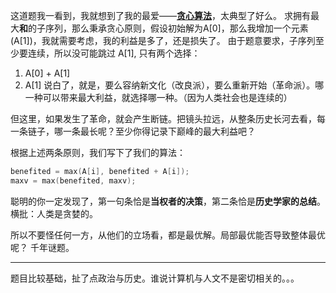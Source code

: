 这道题我一看到，我就想到了我的最爱——**[贪心算法](http://zh.wikipedia.org/wiki/%E8%B4%AA%E5%BF%83%E6%B3%95)**，太典型了好么。
求拥有最大**和**的子序列，那么秉承贪心原则，假设初始解为A[0]，那么我增加一个元素(A[1])，我就需要考虑，我的利益是多了，还是损失了。
由于题意要求，子序列至少要连续，所以没可能跳过 A[1], 只有两个选择：

1. A[0] + A[1]
2. A[1]
说白了，就是，要么容纳新文化（改良派），要么重新开始（革命派）。哪一种可以带来最大利益，就选择哪一种。（因为人类社会也是连续的）

但这里，如果发生了革命，就会产生断链。把镜头拉远，从整条历史长河去看，每一条链子，哪一条最长呢？至少你得记录下巅峰的最大利益吧？

根据上述两条原则，我们写下了我们的算法：
```cpp
benefited = max(A[i], benefited + A[i]);
maxv = max(benefited, maxv);
```

聪明的你一定发现了，第一句条恰是**当权者的决策**，第二条恰是**历史学家的总结**。 横批：人类是贪婪的。 

所以不要怪任何一方，从他们的立场看，都是最优解。局部最优能否导致整体最优呢？ 千年谜题。

------

题目比较基础，扯了点政治与历史。谁说计算机与人文不是密切相关的。。。
